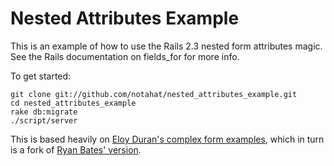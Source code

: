 Nested Attributes Example
=========================

This is an example of how to use the Rails 2.3 nested form attributes magic.
See the Rails documentation on fields_for for more info.

To get started:

    git clone git://github.com/notahat/nested_attributes_example.git
    cd nested_attributes_example
    rake db:migrate
    ./script/server

This is based heavily on
[Eloy Duran's complex form examples](http://github.com/alloy/complex-form-examples/),
which in turn is a fork of
[Ryan Bates' version](http://github.com/ryanb/complex-form-examples/).

